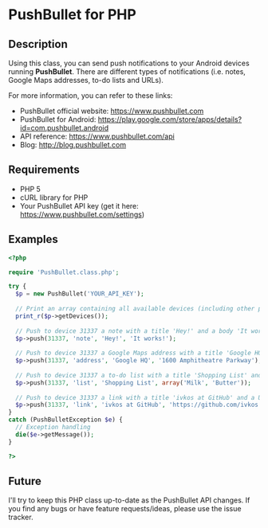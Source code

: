 PushBullet for PHP
==================

## Description
Using this class, you can send push notifications to your Android devices running **PushBullet**.
There are different types of notifications (i.e. notes, Google Maps addresses, to-do lists and URLs).

For more information, you can refer to these links:
* PushBullet official website: https://www.pushbullet.com
* PushBullet for Android: https://play.google.com/store/apps/details?id=com.pushbullet.android
* API reference: https://www.pushbullet.com/api
* Blog: http://blog.pushbullet.com

## Requirements
* PHP 5
* cURL library for PHP
* Your PushBullet API key (get it here: https://www.pushbullet.com/settings)

## Examples
```php
<?php

require 'PushBullet.class.php';

try {
  $p = new PushBullet('YOUR_API_KEY');
  
  // Print an array containing all available devices (including other people's devices shared with you)
  print_r($p->getDevices());
  
  // Push to device 31337 a note with a title 'Hey!' and a body 'It works!'
  $p->push(31337, 'note', 'Hey!', 'It works!');
  
  // Push to device 31337 a Google Maps address with a title 'Google HQ' and an address '1600 Amphitheatre Parkway'
  $p->push(31337, 'address', 'Google HQ', '1600 Amphitheatre Parkway');
  
  // Push to device 31337 a to-do list with a title 'Shopping List' and items 'Milk' and 'Butter'
  $p->push(31337, 'list', 'Shopping List', array('Milk', 'Butter'));
  
  // Push to device 31337 a link with a title 'ivkos at GitHub' and a URL 'https://github.com/ivkos'
  $p->push(31337, 'link', 'ivkos at GitHub', 'https://github.com/ivkos');
}
catch (PushBulletException $e) {
  // Exception handling
  die($e->getMessage());
}

?>
```

## Future
I'll try to keep this PHP class up-to-date as the PushBullet API changes. If you find any bugs or have feature requests/ideas, please use the issue tracker.
